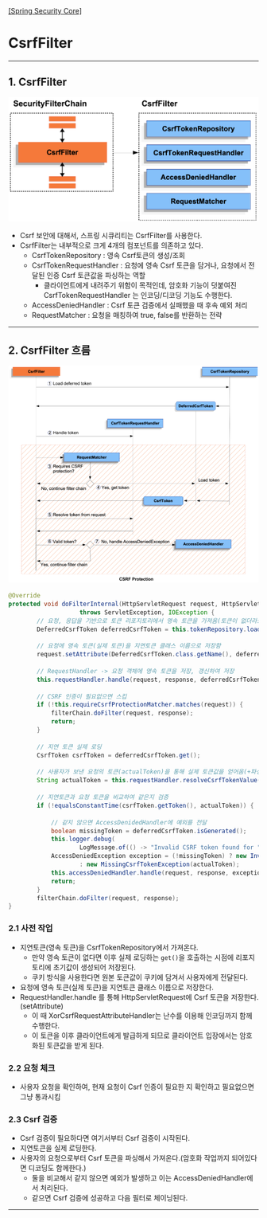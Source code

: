 <nav>
    <a href="../../#exploit-protection" target="_blank">[Spring Security Core]</a>
</nav>

# CsrfFilter

---

## 1. CsrfFilter
![csrf-filter-1](./imgs/csrf-filter-1.png)

- Csrf 보안에 대해서, 스프링 시큐리티는 CsrfFilter를 사용한다.
- CsrfFilter는 내부적으로 크게 4개의 컴포넌트를 의존하고 있다.
  - CsrfTokenRepository : 영속 Csrf토큰의 생성/조회
  - CsrfTokenRequestHandler : 요청에 영속 Csrf 토큰을 담거나, 요청에서 전달된 인증 Csrf 토큰값을 파싱하는 역할
    - 클라이언트에게 내려주기 위함이 목적인데, 암호화 기능이 덧붙여진 CsrfTokenRequestHandler 는 인코딩/디코딩 기능도 수행한다.
  - AccessDeniedHandler : Csrf 토큰 검증에서 실패했을 때 후속 예외 처리
  - RequestMatcher : 요청을 매칭하여 true, false를 반환하는 전략

---

## 2. CsrfFilter 흐름
![csrf-filter-2](./imgs/csrf-filter-2.png)

```java
@Override
protected void doFilterInternal(HttpServletRequest request, HttpServletResponse response, FilterChain filterChain)
					throws ServletException, IOException {
		// 요청, 응답을 기반으로 토큰 리포지토리에서 영속 토큰을 가져옴(토큰이 없더라도 초기화가 예정됨)
		DeferredCsrfToken deferredCsrfToken = this.tokenRepository.loadDeferredToken(request, response);
		
		// 요청에 영속 토큰(실제 토큰)을 지연토큰 클래스 이름으로 저장함
		request.setAttribute(DeferredCsrfToken.class.getName(), deferredCsrfToken);
		
		// RequestHandler -> 요청 객체에 영속 토큰을 저장, 갱신하여 저장
		this.requestHandler.handle(request, response, deferredCsrfToken::get);
		
		// CSRF 인증이 필요없으면 스킵
		if (!this.requireCsrfProtectionMatcher.matches(request)) {
			filterChain.doFilter(request, response);
			return;
		}

		// 지연 토큰 실제 로딩
		CsrfToken csrfToken = deferredCsrfToken.get();

		// 사용자가 보낸 요청의 토큰(actualToken)을 통해 실제 토큰값을 얻어옴(+파싱작업)
		String actualToken = this.requestHandler.resolveCsrfTokenValue(request, csrfToken);
		
		// 지연토큰과 요청 토큰을 비교하여 같은지 검증
		if (!equalsConstantTime(csrfToken.getToken(), actualToken)) {
			
			// 같지 않으면 AccessDenidedHandler에 예외를 전달
			boolean missingToken = deferredCsrfToken.isGenerated();
			this.logger.debug(
					LogMessage.of(() -> "Invalid CSRF token found for " + UrlUtils.buildFullRequestUrl(request)));
			AccessDeniedException exception = (!missingToken) ? new InvalidCsrfTokenException(csrfToken, actualToken)
					: new MissingCsrfTokenException(actualToken);
			this.accessDeniedHandler.handle(request, response, exception);
			return;
		}
		filterChain.doFilter(request, response);
}
```

### 2.1 사전 작업
- 지연토큰(영속 토큰)을 CsrfTokenRepository에서 가져온다.
  - 만약 영속 토큰이 없다면 이후 실제 로딩하는 `get()`을 호출하는 시점에 리포지토리에 초기값이 생성되어 저장된다.
  - 쿠키 방식을 사용한다면 원본 토큰값이 쿠키에 담겨서 사용자에게 전달된다.
- 요청에 영속 토큰(실제 토큰)을 지연토큰 클래스 이름으로 저장한다.
- RequestHandler.handle 를 통해 HttpServletRequest에 Csrf 토큰을 저장한다.(setAttribute)
  - 이 때 XorCsrfRequestAttributeHandler는 난수를 이용해 인코딩까지 함께 수행한다.
  - 이 토큰을 이후 클라이언트에게 발급하게 되므로 클라이언트 입장에서는 암호화된 토큰값을 받게 된다.

### 2.2 요청 체크
- 사용자 요청을 확인하여, 현재 요청이 Csrf 인증이 필요한 지 확인하고 필요없으면 그냥 통과시킴

### 2.3 Csrf 검증
- Csrf 검증이 필요하다면 여기서부터 Csrf 검증이 시작된다.
- 지연토큰을 실제 로딩한다.
- 사용자의 요청으로부터 Csrf 토큰을 파싱해서 가져온다.(암호화 작업까지 되어있다면 디코딩도 함께한다.)
  - 둘을 비교해서 같지 않으면 예외가 발생하고 이는 AccessDeniedHandler에서 처리된다.
  - 같으면 Csrf 검증에 성공하고 다음 필터로 체이닝된다.

---

